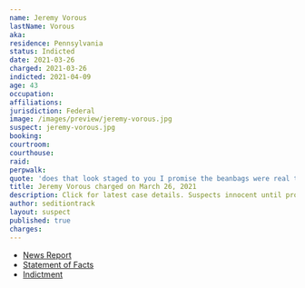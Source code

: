 ```yaml
---
name: Jeremy Vorous
lastName: Vorous
aka:
residence: Pennsylvania
status: Indicted
date: 2021-03-26
charged: 2021-03-26
indicted: 2021-04-09
age: 43
occupation:
affiliations:
jurisdiction: Federal
image: /images/preview/jeremy-vorous.jpg
suspect: jeremy-vorous.jpg
booking:
courtroom:
courthouse:
raid:
perpwalk:
quote: 'does that look staged to you I promise the beanbags were real the mase [sic] is still burning on me aft a shower and 6 hrs, the gas was real the flash grenades were also real the dead girl was 10ft from me'
title: Jeremy Vorous charged on March 26, 2021
description: Click for latest case details. Suspects innocent until proven guilty.
author: seditiontrack
layout: suspect
published: true
charges:
---
```


- [News Report](https://www.post-gazette.com/news/crime-courts/2021/03/26/Crawford-County-man-indicted-in-jan-6-Capitol-riot-jeremy-vorous/stories/202103260127)
- [Statement of Facts](https://WICU.images.worldnow.com/library/966595a5-a5d9-4c1d-805c-2148161f3dfe.pdf)
- [Indictment](https://www.justice.gov/usao-dc/case-multi-defendant/file/1393026/download)
